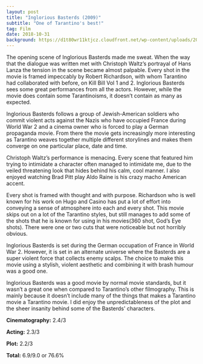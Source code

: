```yaml
---
layout: post
title: "Inglorious Basterds (2009)"
subtitle: "One of Tarantino's best!"
tag: Film
date: 2018-10-31
background: https://d1t80wr11ktjcz.cloudfront.net/wp-content/uploads/2019/08/inglourious-3.jpg
---
```

The opening scene of Inglorious Basterds made me sweat. When the way that the dialogue was written met with Christoph Waltz’s portrayal of Hans Lanza the tension in the scene became almost palpable. Every shot in the movie is framed impeccably by Robert Richardson, with whom Tarantino had collaborated with before, on Kill Bill Vol 1 and 2. Inglorious Basterds sees some great performances from all the actors. However, while the movie does contain some Tarantinoisms, it doesn’t contain as many as expected. 

Inglorious Basterds follows a group of Jewish-American soldiers who commit violent acts against the Nazis who have occupied France during World War 2 and a cinema owner who is forced to play a German propaganda movie. From there the movie gets increasingly more interesting as Tarantino weaves together multiple different storylines and makes them converge on one particular place, date and time.

Christoph Waltz’s performance is menacing. Every scene that featured him trying to intimidate a character often managed to intimidate me, due to the veiled threatening look that hides behind his calm, cool manner. I also enjoyed watching Brad Pitt play Aldo Raine is his crazy macho American accent.

Every shot is framed with thought and with purpose. Richardson who is well known for his work on Hugo and Casino has put a lot of effort into conveying a sense of atmosphere into each and every shot. This movie skips out on a lot of the Tarantino styles, but still manages to add some of the shots that he is known for using in his movies(360 shot, God’s Eye shots). There were one or two cuts that were noticeable but not horribly obvious.

Inglorious Basterds is set during the German occupation of France in World War 2. However, it is set in an alternate universe where the Basterds are a super violent force that collects enemy scalps. The choice to make this movie using a stylish, violent aesthetic and combining it with brash humour was a good one.

Inglorious Basterds was a good movie by normal movie standards, but it wasn’t a great one when compared to Tarantino’s other filmography. This is mainly because it doesn’t include many of the things that makes a Tarantino movie a Tarantino movie. I did enjoy the unpredictableness of the plot and the sheer insanity behind some of the Basterds' characters.

**Cinematography:** 2.4/3

**Acting:** 2.3/3

**Plot:** 2.2/3

**Total:** 6.9/9.0 or 76.6%